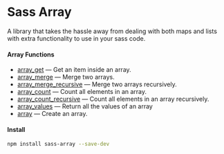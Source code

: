 # Sass Array
A library that takes the hassle away from dealing with both maps and lists with extra functionality to use in your sass code.

#### __Array Functions__

- [array_get](docs/array_get.md) — Get an item inside an array.
- [array_merge](docs/array_merge.md) — Merge two arrays.
- [array_merge_recursive](docs/array_merge_recursive.md) — Merge two arrays recursively.
- [array_count](docs/array_count.md) — Count all elements in an array.
- [array_count_recursive](docs/array_count_recursive.md) — Count all elements in an array recursively.
- [array_values](docs/array_values.md) — Return all the values of an array
- [array](docs/array.md) — Create an array.

#### __Install__
```bash
npm install sass-array --save-dev
```
